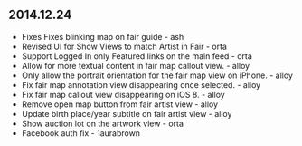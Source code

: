 ## 2014.12.24

* Fixes Fixes blinking map on fair guide - ash
* Revised UI for Show Views to match Artist in Fair - orta
* Support Logged In only Featured links on the main feed - orta
* Allow for more textual content in fair map callout view. - alloy
* Only allow the portrait orientation for the fair map view on iPhone. - alloy
* Fix fair map annotation view disappearing once selected. - alloy
* Fix fair map callout view disappearing on iOS 8. - alloy
* Remove open map button from fair artist view - alloy
* Update birth place/year subtitle on fair artist view - alloy
* Show auction lot on the artwork view - orta
* Facebook auth fix - 1aurabrown

